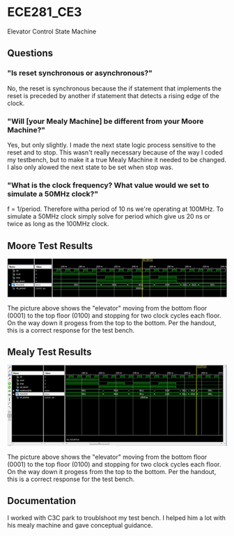ECE281_CE3
==========

Elevator Control State Machine

## Questions

### "Is reset synchronous or asynchronous?"

No, the reset is synchronous because the if statement that implements the reset is preceded
by another if statement that detects a rising edge of the clock.

### "Will [your Mealy Machine] be different from your Moore Machine?"

Yes, but only slightly. I made the next state logic process sensitive to the reset and to stop.
This wasn't really necessary because of the way I coded my testbench, but to make it a true 
Mealy Machine it needed to be changed. I also only alowed the next state to be set when stop was. 

### "What is the clock frequency? What value would we set to simulate a 50MHz clock?"

f = 1/period. Therefore witha period of 10 ns we're operating at 100MHz. To simulate a 50MHz clock
simply solve for period which give us 20 ns or twice as long as the 100MHz clock. 


## Moore Test Results

![alt text](moore_testbench.JPG "Mealy Response")

The picture above shows the "elevator" moving from the bottom floor (0001) to the top floor (0100)
and stopping for two clock cycles each floor. On the way down it progess from the top to the bottom. 
Per the handout, this is a correct response for the test bench.

## Mealy Test Results

![alt text](mealy_testbench.JPG "Moore Response")

The picture above shows the "elevator" moving from the bottom floor (0001) to the top floor (0100)
and stopping for two clock cycles each floor. On the way down it progess from the top to the bottom. 
Per the handout, this is a correct response for the test bench.

## Documentation
I worked with C3C park to troublshoot my test bench. I helped him a lot with his mealy machine and gave conceptual guidance. 
